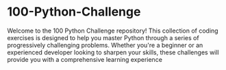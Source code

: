 # 100-Python-Challenge
Welcome to the 100 Python Challenge repository! This collection of coding exercises is designed to help you master Python through a series of progressively challenging problems. Whether you're a beginner or an experienced developer looking to sharpen your skills, these challenges will provide you with a comprehensive learning experience
